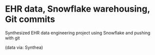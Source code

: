  # EHR data, Snowflake warehousing, Git commits
Synthesized EHR data engineering project using Snowflake and pushing with git 

(data via: Synthea)
